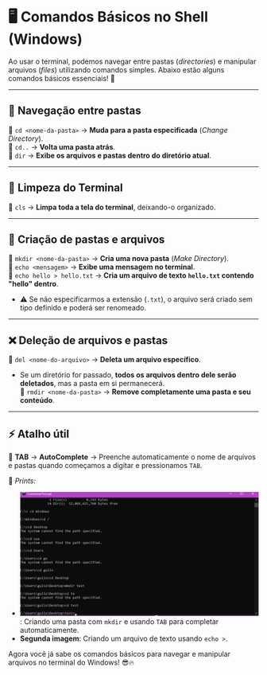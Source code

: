 # 🖥️ Comandos Básicos no Shell (Windows)

Ao usar o terminal, podemos navegar entre pastas (*directories*) e manipular arquivos (*files*) utilizando comandos simples. Abaixo estão alguns comandos básicos essenciais! 🚀  

---

## 📂 Navegação entre pastas
🔹 `cd <nome-da-pasta>` → **Muda para a pasta especificada** (*Change Directory*).  
🔹 `cd..` → **Volta uma pasta atrás**.  
🔹 `dir` → **Exibe os arquivos e pastas dentro do diretório atual**.  

---

## 📌 Limpeza do Terminal
🔹 `cls` → **Limpa toda a tela do terminal**, deixando-o organizado.  

---

## 📂 Criação de pastas e arquivos
🔹 `mkdir <nome-da-pasta>` → **Cria uma nova pasta** (*Make Directory*).  
🔹 `echo <mensagem>` → **Exibe uma mensagem no terminal**.  
🔹 `echo hello > hello.txt` → **Cria um arquivo de texto `hello.txt` contendo "hello" dentro**.  
  - ⚠ Se não especificarmos a extensão (`.txt`), o arquivo será criado sem tipo definido e poderá ser renomeado.  

---

## ❌ Deleção de arquivos e pastas  
🔹 `del <nome-do-arquivo>` → **Deleta um arquivo específico**.  
  - Se um diretório for passado, **todos os arquivos dentro dele serão deletados**, mas a pasta em si permanecerá.  
🔹 `rmdir <nome-da-pasta>` → **Remove completamente uma pasta e seu conteúdo**.  

---

## ⚡ Atalho útil  
🔹 **TAB** → **AutoComplete** → Preenche automaticamente o nome de arquivos e pastas quando começamos a digitar e pressionamos `TAB`.  

📸 *Prints:*  
- ![teste](img/mkdir.png): Criando uma pasta com `mkdir` e usando `TAB` para completar automaticamente.  
- **Segunda imagem**: Criando um arquivo de texto usando `echo >`.  


Agora você já sabe os comandos básicos para navegar e manipular arquivos no terminal do Windows! 😎🔥  
